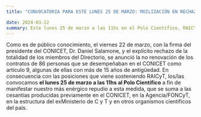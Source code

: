 ```yaml
---
title: "CONVOCATORIA PARA ESTE LUNES 25 DE MARZO: MOILIZACIÓN EN RECHAZO A LOS DESPIDOS EN CONICET"

date: 2024-03-22
summary: Este lunes 25 de marzo a las 11hs en el Polo Científico, RAICYT convoca a manifestar nuestro repudio a la no renovación de los contratos de 86 personas que se desempeñaban en el CONICET, Agencia/FONCyT, en la estructura del exMinisterio de CyT y en otros organismos científicos del país.
---
```


Como es de público conocimiento, el viernes 22 de marzo, con la firma del presidente del CONICET, Dr. Daniel Salamone, y el explícito rechazo de la totalidad de los miembros del Directorio, se anunció la no renovación de los contratos de 86 personas que se desempeñaban en el CONICET como artículo 9, algunas de ellas con más de 15 años de antigüedad. En consecuencia con las posiciones que viene sosteniendo RAICyT, los/las convocamos **el lunes 25 de marzo a las 11hs al Polo Científico** a fin de manifestar nuestro más enérgico repudio a esta medida, que se suma a las cesantías producidas previamente en el CONICET, en la Agencia/FONCyT, en la estructura del exMinisterio de C y T y en otros organismos científicos del país.

